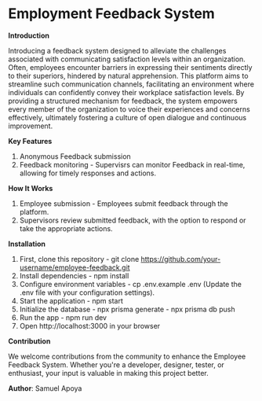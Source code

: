 # Employment Feedback System

**Introduction**

Introducing a feedback system designed to alleviate the challenges associated with communicating satisfaction levels within an organization. Often, employees encounter barriers in expressing their sentiments directly to their superiors, hindered by natural apprehension. This platform aims to streamline such communication channels, facilitating an environment where individuals can confidently convey their workplace satisfaction levels. By providing a structured mechanism for feedback, the system empowers every member of the organization to voice their experiences and concerns effectively, ultimately fostering a culture of open dialogue and continuous improvement.


**Key Features**

1. Anonymous Feedback submission
2. Feedback monitoring - Supervisrs can monitor Feedback in real-time, allowing for timely responses and actions.


**How It Works**

1. Employee submission - Employees submit feedback through the platform.
2. Supervisors review submitted feedback, with the option to respond or take the appropriate actions.

 
**Installation**
1. First, clone this repository - git clone https://github.com/your-username/employee-feedback.git
2. Install dependencies - npm install
3. Configure environment variables - cp .env.example .env (Update the .env file with your configuration settings).
4. Start the application - npm start
5. Initialize the database - npx prisma generate
                           - npx prisma db push
6. Run the app - npm run dev
7. Open http://localhost:3000 in your browser



**Contribution**

We welcome contributions from the community to enhance the Employee Feedback System. Whether you're a developer, designer, tester, or enthusiast, your input is valuable in making this project better.

**Author**: Samuel Apoya














